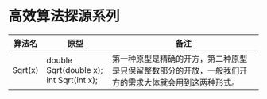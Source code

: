 # 高效算法探源系列

| 算法名  | 原型                                         | 备注                                                         |
| ------- | -------------------------------------------- | ------------------------------------------------------------ |
| Sqrt(x) | double Sqrt(double x); <br/>int Sqrt(int x); | 第一种原型是精确的开方，第二种原型是只保留整数部分的开放，一般我们开方的需求大体就会用到这两种形式。 |

